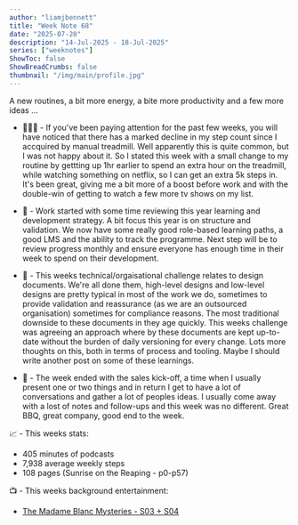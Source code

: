 ```yaml
---
author: "liamjbennett"
title: "Week Note 68"
date: "2025-07-20"
description: "14-Jul-2025 - 18-Jul-2025"
series: ["weeknotes"]
ShowToc: false
ShowBreadCrumbs: false
thumbnail: "/img/main/profile.jpg"
---
```


A new routines, a bit more energy, a bite more productivity and a few more ideas ...

* 🏃🏻‍➡️ - If you've been paying attention for the past few weeks, you will have noticed that there has a marked decline in my step count since I accquired by manual treadmill. Well apparently this is quite common, but I was not happy about it. So I stated this week with a small change to my routine by gettting up 1hr earlier to spend an extra hour on the treadmill, while watching something on netflix, so I can get an extra 5k steps in. It's been great, giving me a bit more of a boost before work and with the double-win of getting to watch a few more tv shows on my list.

* 📙 - Work started with some time reviewing this year learning and development strategy. A bit focus this year is on structure and validation. We now have some really good role-based learning paths, a good LMS and the ability to track the programme. Next step will be to review progress monthly and ensure everyone has enough time in their week to spend on their development.

* 📄 - This weeks technical/orgaisational challenge relates to design documents. We're all done them, high-level designs and low-level designs are pretty typical in most of the work we do, sometimes to provide validation and reassurance (as we are an outsourced organisation) sometimes for compliance reasons. The most traditional downside to these documents in they age quickly. This weeks challenge was agreeing an approach where by these documents are kept up-to-date without the burden of daily versioning for every change. Lots more thoughts on this, both in terms of process and tooling. Maybe I should write another post on some of these learnings.

* 🥂 - The week ended with the sales kick-off, a time when I usually present one or two things and in return I get to have a lot of conversations and gather a lot of peoples ideas. I usually come away with a lost of notes and follow-ups and this week was no different. Great BBQ, great company, good end to the week.


📈 - This weeks stats:
* 405 minutes of podcasts
* 7,938 average weekly steps
* 108 pages (Sunrise on the Reaping - p0-p57)
<p/>

📺 - This weeks background entertainment:
* [The Madame Blanc Mysteries - S03 + S04](https://www.imdb.com/title/tt15499118/)